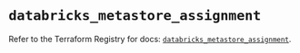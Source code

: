 # `databricks_metastore_assignment`

Refer to the Terraform Registry for docs: [`databricks_metastore_assignment`](https://registry.terraform.io/providers/databricks/databricks/1.79.0/docs/resources/metastore_assignment).
